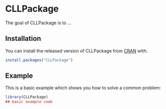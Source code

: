 # CLLPackage

<!-- badges: start -->
<!-- badges: end -->

The goal of CLLPackage is to ...

## Installation

You can install the released version of CLLPackage from [CRAN](https://CRAN.R-project.org) with:

``` r
install.packages("CLLPackage")
```

## Example

This is a basic example which shows you how to solve a common problem:

``` r
library(CLLPackage)
## basic example code
```

